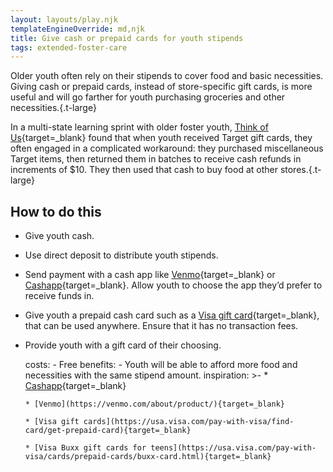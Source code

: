 ```yaml
---
layout: layouts/play.njk
templateEngineOverride: md,njk
title: Give cash or prepaid cards for youth stipends
tags: extended-foster-care
---
```


Older youth often rely on their stipends to cover food and basic necessities. Giving cash or prepaid cards, instead of store-specific gift cards, is more useful and will go farther for youth purchasing groceries and other necessities.{.t-large}

In a multi-state learning sprint with older foster youth, [Think of Us](https://www.thinkof-us.org/){target=_blank} found that when youth received Target gift cards, they often engaged in a complicated workaround: they purchased miscellaneous Target items, then returned them in batches to receive cash refunds in increments of $10. They then used that cash to buy food at other stores.{.t-large}

## How to do this

* Give youth cash.

* Use direct deposit to distribute youth stipends.

* Send payment with a cash app like [Venmo](https://venmo.com/about/product/){target=_blank} or [Cashapp](https://cash.app/){target=_blank}. Allow youth to choose the app they’d prefer to receive funds in.

* Give youth a prepaid cash card such as a [Visa gift card](https://usa.visa.com/pay-with-visa/find-card/get-prepaid-card){target=_blank}, that can be used anywhere. Ensure that it has no transaction fees.

* Provide youth with a gift card of their choosing.

    costs:
      - Free
    benefits:
      - Youth will be able to afford more food and necessities with the same
        stipend amount.
    inspiration: >-
      * [Cashapp](https://cash.app/){target=_blank}

      * [Venmo](https://venmo.com/about/product/){target=_blank}

      * [Visa gift cards](https://usa.visa.com/pay-with-visa/find-card/get-prepaid-card){target=_blank}

      * [Visa Buxx gift cards for teens](https://usa.visa.com/pay-with-visa/cards/prepaid-cards/buxx-card.html){target=_blank}
  